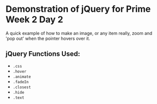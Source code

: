 # Demonstration of jQuery for Prime Week 2 Day 2

A quick example of how to make an image, or any item really, zoom and 'pop out' when the pointer hovers over it.

## jQuery Functions Used:
- `.css`
- `.hover`
- `.animate`
- `.fadeIn`
- `.closest`
- `.hide`
- `.text`